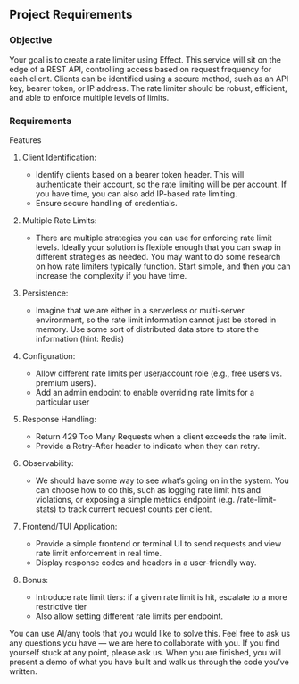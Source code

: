 ## Project Requirements

### Objective

Your goal is to create a rate limiter using Effect. This service will sit on the edge of a REST API, controlling access based on request frequency for each client. Clients can be identified using a secure method, such as an API key, bearer token, or IP address. The rate limiter should be robust, efficient, and able to enforce multiple levels of limits.

### Requirements

Features

1. Client Identification:

    * Identify clients based on a bearer token header. This will authenticate their account, so the rate limiting will be per account. If you have time, you can also add IP-based rate limiting.
    * Ensure secure handling of credentials.

1. Multiple Rate Limits:

    * There are multiple strategies you can use for enforcing rate limit levels. Ideally your solution is flexible enough that you can swap in different strategies as needed. You may want to do some research on how rate limiters typically function. Start simple, and then you can increase the complexity if you have time.

1. Persistence:

    * Imagine that we are either in a serverless or multi-server environment, so the rate limit information cannot just be stored in memory. Use some sort of distributed data store to store the information (hint: Redis)

1. Configuration:

    * Allow different rate limits per user/account role (e.g., free users vs. premium users). 
    * Add an admin endpoint to enable overriding rate limits for a particular user

1. Response Handling:

    * Return 429 Too Many Requests when a client exceeds the rate limit.
    * Provide a Retry-After header to indicate when they can retry.

1. Observability:

    * We should have some way to see what’s going on in the system. You can choose how to do this, such as logging rate limit hits and violations, or exposing a simple metrics endpoint (e.g. /rate-limit-stats) to track current request counts per client.

1. Frontend/TUI Application:

    * Provide a simple frontend or terminal UI to send requests and view rate limit enforcement in real time.
    * Display response codes and headers in a user-friendly way.

1. Bonus:

    * Introduce rate limit tiers: if a given rate limit is hit, escalate to a more restrictive tier
    * Also allow setting different rate limits per endpoint.


You can use AI/any tools that you would like to solve this. Feel free to ask us any questions you have — we are here to collaborate with you. If you find yourself stuck at any point, please ask us. When you are finished, you will present a demo of what you have built and walk us through the code you’ve written.

